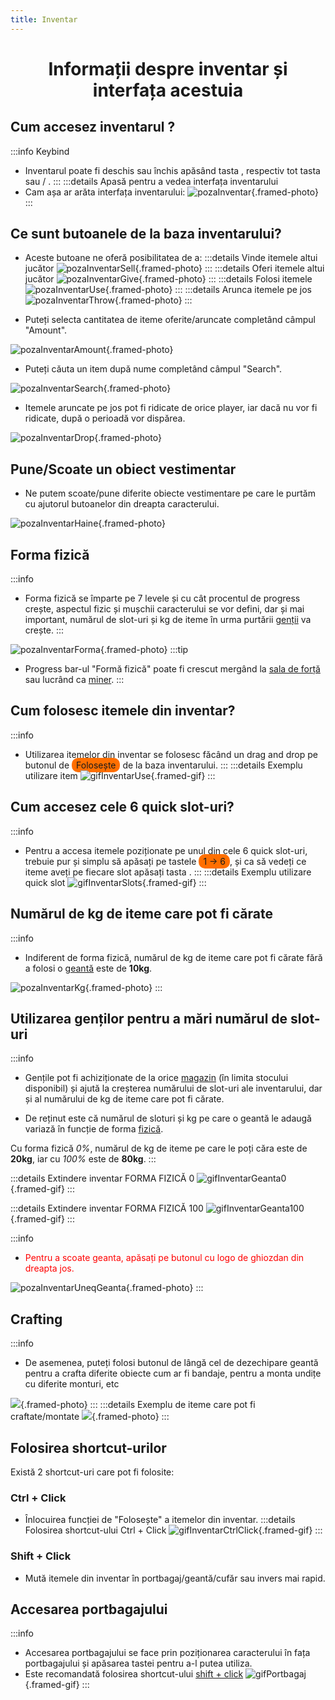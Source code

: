 ```yaml
---
title: Inventar
---
```

<script setup> 
    import KeyIcon from '../.vitepress/components/KeyIcon.vue'
</script>

<!-- https://imgur.com/a/SfMv60W link toate tastele-->
# <span class="title-font"><center>Informații despre inventar și interfața acestuia</center></span>

## <span class="header-font">Cum accesez inventarul ?</span>

:::info Keybind
- Inventarul poate fi deschis sau închis apăsând tasta <KeyIcon keyType="i"/> , respectiv tot tasta <KeyIcon keyType="i"/> sau <KeyIcon keyType="esc"/> / <KeyIcon keyType="backspace"/>.
:::
:::details Apasă pentru a vedea interfața inventarului
- Cam așa ar arăta interfața inventarului:
![pozaInventar](https://i.imgur.com/hN0et1X.png){.framed-photo}
:::


## <span class="header-font">Ce sunt butoanele de la baza inventarului?</span>

- Aceste butoane ne oferă posibilitatea de a:
:::details Vinde itemele altui jucător
![pozaInventarSell](https://i.imgur.com/nvEtkxC.png){.framed-photo}
:::
:::details Oferi itemele altui jucător
![pozaInventarGive](https://i.imgur.com/uHwP2Bp.png){.framed-photo}
:::
:::details Folosi itemele
![pozaInventarUse](https://i.imgur.com/dIecVtF.png){.framed-photo}
:::
:::details Arunca itemele pe jos
![pozaInventarThrow](https://i.imgur.com/0MtIXmt.png){.framed-photo}
:::


- Puteți selecta cantitatea de iteme oferite/aruncate completând câmpul "Amount".

![pozaInventarAmount](https://i.imgur.com/cxwUCAS.png){.framed-photo}

- Puteți căuta un item după nume completând câmpul "Search".

![pozaInventarSearch](https://i.imgur.com/M3Sro2A.png){.framed-photo}

- Itemele aruncate pe jos pot fi ridicate de orice player, iar dacă nu vor fi ridicate, după o perioadă vor dispărea.

![pozaInventarDrop](https://i.imgur.com/Xm3NEra.png){.framed-photo}


## <span class="header-font">Pune/Scoate un obiect vestimentar</span>

- Ne putem scoate/pune diferite obiecte vestimentare pe care le purtăm cu ajutorul butoanelor din dreapta caracterului.

![pozaInventarHaine](https://i.imgur.com/5xHwgHl.png){.framed-photo}

## <span class="header-font">Forma fizică</span>
:::info
- Forma fizică se împarte pe 7 levele și cu cât procentul de progress crește, aspectul fizic și mușchii caracterului se vor defini, dar și mai important, numărul de slot-uri și kg de iteme în urma purtării [genții](#utilizarea-gentilor-pentru-a-mari-numarul-de-slot-uri) va crește.
:::

![pozaInventarForma](https://i.imgur.com/ZeqEQqA.png){.framed-photo}
:::tip
- Progress bar-ul "Formă fizică" poate fi crescut mergând la [sala de forță](./sala) sau lucrând ca [miner](/jobs/miner).
:::

## <span class="header-font">Cum folosesc itemele din inventar?</span>

:::info
- Utilizarea itemelor din inventar se folosesc făcând un drag and drop pe butonul de <span style="padding: 3px 7px; border-radius: 10px; background-color: #ff6f00;">Folosește</span> de la baza inventarului.
:::
:::details Exemplu utilizare item
![gifInventarUse](https://i.imgur.com/dfjtIXh.gif){.framed-gif}
:::

## <span class="header-font">Cum accesez cele 6 quick slot-uri?</span>

:::info
- Pentru a accesa itemele poziționate pe unul din cele 6 quick slot-uri, trebuie pur și simplu să apăsați pe tastele <span style="padding: 3px 7px; border-radius: 10px; background-color: #ff6f00;">1 -> 6</span>, și ca să vedeți ce iteme aveți pe fiecare slot apăsați tasta <KeyIcon keyType="tab"/>.
:::
:::details Exemplu utilizare quick slot
![gifInventarSlots](https://i.imgur.com/Tpb5fzy.gif){.framed-gif}
:::

## <span class="header-font">Numărul de kg de iteme care pot fi cărate</span>

:::info
- Indiferent de forma fizică, numărul de kg de iteme care pot fi cărate fără a folosi o [geantă](#utilizarea-gentilor-pentru-a-mari-numarul-de-slot-uri) este de **10kg**.

![pozaInventarKg](https://i.imgur.com/FBTN8iR.png){.framed-photo}
:::

## <span class="header-font">Utilizarea genților pentru a mări numărul de slot-uri</span>

:::info
-  Gențile pot fi achiziționate de la orice [magazin](/proprietati/magazine) (în limita stocului disponibil) și ajută la creșterea numărului de slot-uri ale inventarului, dar și al numărului de kg de iteme care pot fi cărate.

- De reținut este că numărul de sloturi și kg pe care o geantă le adaugă variază în funcție de forma [fizică](#forma-fizica).</span>

Cu forma fizică *0%*, numărul de kg de iteme pe care le poți căra este de **20kg**, iar cu *100%* este de **80kg**.
:::

:::details Extindere inventar FORMA FIZICĂ 0
![gifInventarGeanta0](https://i.imgur.com/wslJsgp.gif){.framed-gif}
:::

:::details Extindere inventar FORMA FIZICĂ 100
![gifInventarGeanta100](https://i.imgur.com/Ry1xAWY.gif){.framed-gif}
:::

:::info
- <span style="color:red">Pentru a scoate geanta, apăsați pe butonul cu logo de ghiozdan din dreapta jos.</span>

![pozaInventarUneqGeanta](https://i.imgur.com/vGZ9Ont.png){.framed-photo}
:::

## <span class="header-font">Crafting</span>

:::info
- De asemenea, puteți folosi butonul de lângă cel de dezechipare geantă pentru a crafta diferite obiecte cum ar fi bandaje, pentru a monta undițe cu diferite monturi, etc

![](https://i.imgur.com/Pn6EhWx.png){.framed-photo}
:::
:::details Exemplu de iteme care pot fi craftate/montate
![](https://i.imgur.com/i2OGjD2.png){.framed-photo}
:::

## <span class="header-font">Folosirea shortcut-urilor</span>

Există 2 shortcut-uri care pot fi folosite:

### <span class="title-font">Ctrl + Click</span>
- Înlocuirea funcției de "Folosește" a itemelor din inventar.
:::details Folosirea shortcut-ului Ctrl + Click
![gifInventarCtrlClick](https://i.imgur.com/SdtR0Ft.gif){.framed-gif}
:::

### <span class="title-font">Shift + Click</span>
- Mută itemele din inventar în portbagaj/geantă/cufăr sau invers mai rapid.

## <span class="header-font">Accesarea portbagajului</span>

:::info
- Accesarea portbagajului se face prin poziționarea caracterului în fața portbagajului și apăsarea tastei <KeyIcon keyType="i"/> pentru a-l putea utiliza.
- Este recomandată folosirea shortcut-ului <span style="color:red">[shift + click](#shift-click)</span>
![gifPortbagaj](https://i.imgur.com/gjhDkxg.gif){.framed-gif}
:::